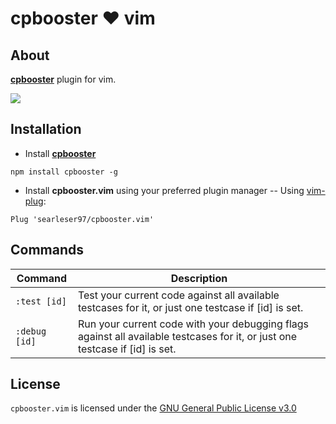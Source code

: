 # cpbooster :heart: vim

## About

[**cpbooster**](https://github.com/searleser97/cpbooster) plugin for vim.

<img src="https://searleser97.gitlab.io/competitive-programming-notes/cpbooster/cpbooster.gif"/>

## Installation

- Install [**cpbooster**](https://github.com/searleser97/cpbooster)

```
npm install cpbooster -g
```

- Install **cpbooster.vim** using your preferred plugin manager
  -- Using [vim-plug](https://github.com/junegunn/vim-plug):

```vim
Plug 'searleser97/cpbooster.vim'
```

## Commands

| Command        | Description                                                                                                                  |
|---             |---                                                                                                                           |
| `:test [id]`   | Test your current code against all available testcases for it, or just one testcase if [id] is set.                          |
| `:debug [id]`  | Run your current code with your debugging flags against all available testcases for it, or just one testcase if [id] is set. |


## License

```cpbooster.vim``` is licensed under the [GNU General Public License v3.0](https://github.com/searleser97/cpbooster.vim/blob/master/LICENSE)